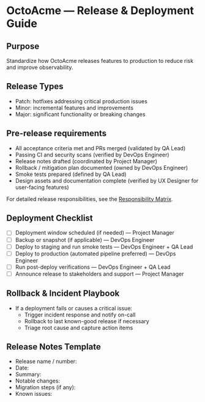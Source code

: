 # OctoAcme — Release & Deployment Guide

## Purpose
Standardize how OctoAcme releases features to production to reduce risk and improve observability.

## Release Types
- Patch: hotfixes addressing critical production issues
- Minor: incremental features and improvements
- Major: significant functionality or breaking changes

## Pre-release requirements
- All acceptance criteria met and PRs merged (validated by QA Lead)
- Passing CI and security scans (verified by DevOps Engineer)
- Release notes drafted (coordinated by Project Manager)
- Rollback / mitigation plan documented (owned by DevOps Engineer)
- Smoke tests prepared (defined by QA Lead)
- Design assets and documentation complete (verified by UX Designer for user-facing features)

For detailed release responsibilities, see the [Responsibility Matrix](octoacme-role-onboarding-and-collaboration.md#responsibility-matrix-raci).

## Deployment Checklist
- [ ] Deployment window scheduled (if needed) — Project Manager
- [ ] Backup or snapshot (if applicable) — DevOps Engineer
- [ ] Deploy to staging and run smoke tests — DevOps Engineer + QA Lead
- [ ] Deploy to production (automated pipeline preferred) — DevOps Engineer
- [ ] Run post-deploy verifications — DevOps Engineer + QA Lead
- [ ] Announce release to stakeholders and support — Project Manager

## Rollback & Incident Playbook
- If a deployment fails or causes a critical issue:
  - Trigger incident response and notify on-call
  - Rollback to last known-good release if necessary
  - Triage root cause and capture action items

## Release Notes Template
- Release name / number:
- Date:
- Summary:
- Notable changes:
- Migration steps (if any):
- Known issues:
